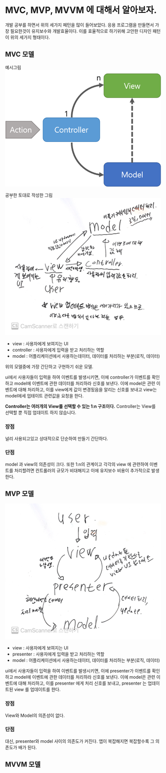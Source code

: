 # MVC, MVP, MVVM 에 대해서 알아보자.

개발 공부를 하면서 위의 세가지 페턴을 많이 들어보았다.
응용 프로그램을 만들면서 가장 필요한것이 유지보수와 개발효율이다. 이를 효율적으로 하기위해 고안한 디자인 패턴이 위의 세가지 형태이다.

## MVC 모델


예시그림
![image](0_7KM0mf_nDFLQlK0Z.png)

공부한 토대로 작성한 그림
![image](KakaoTalk_Photo_2022-11-03-18-07-33.jpeg)

 - view : 사용자에게 보여지는 UI
 - controller : 사용자에게 입력을 받고 처리하는 역할
 - model : 어플리케이션에서 사용하는데이터, 데이터를 처리하는 부분(로직, 데이터)

위의 모델중에 가장 간단하고 구현하기 쉬운 모델.

ui에서 사용자들이 입력을 하여 이벤트를 발생시키면, 이에  controller가 이벤트를 확인하고 model에 이벤트에 관한 데이터를 처리하라 신호를 보낸다.
이에 model은 관련 이벤트에 대해 처리하고, 이를 view에게 값이 변경됬음을 알리는 신호를 보내고 view는 model에세 업테이트 관련값을 요청을 한다.

**Controller는 여러개의 View를 선택할 수 있는 1:n 구조이다.**
Controller는 View를 선택할 뿐 직접 업데이트 하지 않습니다.


### 장점
널리 사용되고있고 상대적으로 단순하여 만들기 간단하다.

### 단점
model 과 view의 의존성이 크다. 또한 1:n의 관계이고 각각의 view 에 관련하여 이벤트를 처리할려면 컨트롤러의 규모가 비대해지고 이에 유지보수 비용이 추가적으로 발생한다.


## MVP 모델
![image](KakaoTalk_Photo_2022-11-03-20-36-09.jpeg)

 - view : 사용자에게 보여지는 UI
 - presenter : 사용자에게 입력을 받고 처리하는 역할
 - model : 어플리케이션에서 사용하는데이터, 데이터를 처리하는 부분(로직, 데이터)

ui에서 사용자들이 입력을 하여 이벤트를 발생시키면, 이에  presenter가 이벤트를 확인하고 model에 이벤트에 관한 데이터를 처리하라 신호를 보낸다.
이에 model은 관련 이벤트에 대해 처리하고, 이를 presenter 에게 처리 신호를 보내고, presenter 는 업데이트된 view 를 업데이트를 한다.


### 장점
View와 Model의 의존성이 없다.

### 단점
대신, presenter와 model 사이의 의존도가 커진다. 앱이 복잡해지면 복잡할수록 그 의존도가 배가 된다.


## MVVM 모델

